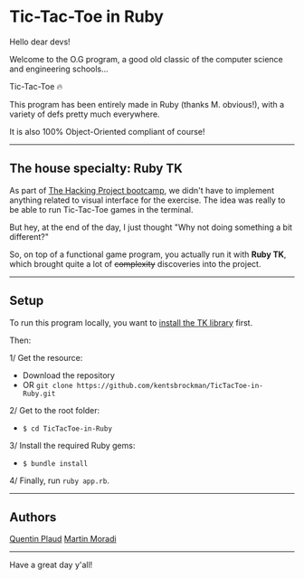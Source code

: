 # Tic-Tac-Toe in Ruby

Hello dear devs!

Welcome to the O.G program, a good old classic of the computer science and engineering schools...

Tic-Tac-Toe 🔥

This program has been entirely made in Ruby (thanks M. obvious!), with a variety of defs pretty much everywhere.

It is also 100% Object-Oriented compliant of course!

---

## The house specialty: Ruby TK

As part of [The Hacking Project bootcamp](https://www.thehackingproject.org/), we didn't have to implement anything related to visual interface for the exercise. The idea was really to be able to run Tic-Tac-Toe games in the terminal.

But hey, at the end of the day, I just thought "Why not doing something a bit different?"

So, on top of a functional game program, you actually run it with **Ruby TK**, which brought quite a lot of ~~complexity~~ discoveries into the project.

---

## Setup

To run this program locally, you want to [install the TK library](https://tkdocs.com/tutorial/install.html) first.

Then:

1/ Get the resource:
  - Download the repository
  - OR `git clone https://github.com/kentsbrockman/TicTacToe-in-Ruby.git`

2/ Get to the root folder:
  - `$ cd TicTacToe-in-Ruby`

3/ Install the required Ruby gems:
  - `$ bundle install`

4/ Finally, run `ruby app.rb`.

---

## Authors

[Quentin Plaud](https://github.com/kentsbrockman)
[Martin Moradi](https://github.com/martinmoradi)

---

Have a great day y'all!
